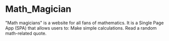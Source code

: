 # Math_Magician
"Math magicians" is a website for all fans of mathematics. It is a Single Page App (SPA) that allows users to:  Make simple calculations. Read a random math-related quote. 
